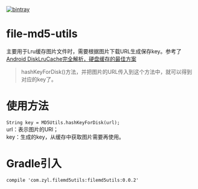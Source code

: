 [![bintray](https://api.bintray.com/packages/zyl/maven/file-md5-utils/images/download.svg)](https://bintray.com/zyl/maven/file-md5-utils/_latestVersion)
# file-md5-utils
主要用于Lru缓存图片文件时，需要根据图片下载URL生成保存key。参考了[Android DiskLruCache完全解析，硬盘缓存的最佳方案](http://blog.csdn.net/guolin_blog/article/details/28863651)
>hashKeyForDisk()方法，并把图片的URL传入到这个方法中，就可以得到对应的key了。

# 使用方法
`String key = MD5Utils.hashKeyForDisk(url);`  
url：表示图片的URl；  
key：生成的key，从缓存中获取图片需要再使用。

# Gradle引入
`compile 'com.zyl.filemd5utils:filemd5utils:0.0.2'`
